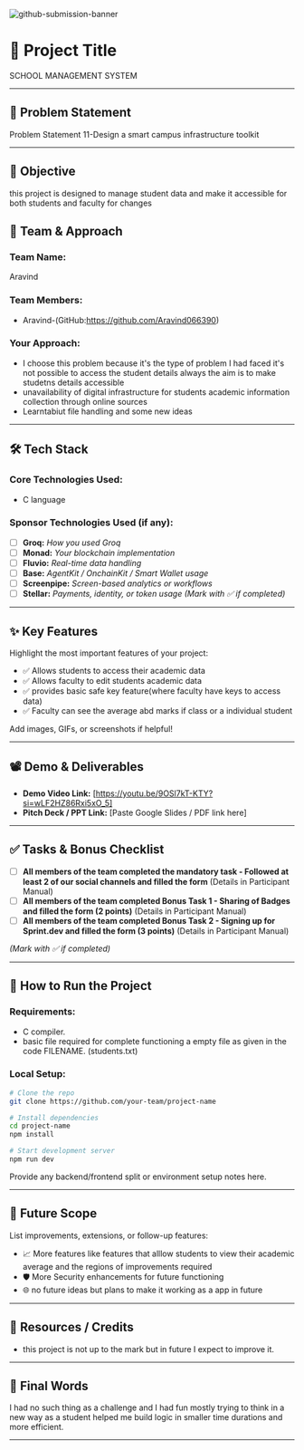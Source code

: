 ![github-submission-banner](https://github.com/user-attachments/assets/a1493b84-e4e2-456e-a791-ce35ee2bcf2f)

# 🚀 Project Title
SCHOOL MANAGEMENT SYSTEM

---

## 📌 Problem Statement

Problem Statement 11-Design a smart campus infrastructure toolkit

---

## 🎯 Objective

this project is designed to manage student data and make it accessible for both students and faculty for changes

## 🧠 Team & Approach

### Team Name:  
Aravind

### Team Members:  
- Aravind-(GitHub:https://github.com/Aravind066390)

### Your Approach:  
- I choose this problem because it's the type of problem I had faced it's not possible to access the student details always the aim is to make studetns details accessible
- unavailability of digital infrastructure for students academic information collection through online sources
- Learntabiut file handling and some new ideas

---

## 🛠️ Tech Stack

### Core Technologies Used:
- C language

### Sponsor Technologies Used (if any):
- [ ] **Groq:** _How you used Groq_  
- [ ] **Monad:** _Your blockchain implementation_  
- [ ] **Fluvio:** _Real-time data handling_  
- [ ] **Base:** _AgentKit / OnchainKit / Smart Wallet usage_  
- [ ] **Screenpipe:** _Screen-based analytics or workflows_  
- [ ] **Stellar:** _Payments, identity, or token usage_
*(Mark with ✅ if completed)*
---

## ✨ Key Features

Highlight the most important features of your project:

- ✅ Allows students to access their academic data
- ✅ Allows faculty to edit students academic data
- ✅ provides basic safe key feature(where faculty have keys to access data) 
- ✅ Faculty can see the average abd marks if class or a individual student

Add images, GIFs, or screenshots if helpful!

---

## 📽️ Demo & Deliverables

- **Demo Video Link:** [https://youtu.be/9OSl7kT-KTY?si=wLF2HZ86Rxi5xO_5]  
- **Pitch Deck / PPT Link:** [Paste Google Slides / PDF link here]  

---

## ✅ Tasks & Bonus Checklist

- [ ] **All members of the team completed the mandatory task - Followed at least 2 of our social channels and filled the form** (Details in Participant Manual)  
- [ ] **All members of the team completed Bonus Task 1 - Sharing of Badges and filled the form (2 points)**  (Details in Participant Manual)
- [ ] **All members of the team completed Bonus Task 2 - Signing up for Sprint.dev and filled the form (3 points)**  (Details in Participant Manual)

*(Mark with ✅ if completed)*

---

## 🧪 How to Run the Project

### Requirements:
- C compiler.
- basic file required for complete functioning a empty file as given in the code FILENAME. (students.txt) 

### Local Setup:
```bash
# Clone the repo
git clone https://github.com/your-team/project-name

# Install dependencies
cd project-name
npm install

# Start development server
npm run dev
```

Provide any backend/frontend split or environment setup notes here.

---

## 🧬 Future Scope

List improvements, extensions, or follow-up features:

- 📈 More features like features that alllow students to view their academic average and the regions of improvements required
- 🛡️ More Security enhancements  for future functioning
- 🌐 no future ideas but plans to make it working as a app in future 

---

## 📎 Resources / Credits
- this project is not up to the mark but in future I expect to improve it. 

---

## 🏁 Final Words

I had no such thing as a challenge and I had fun mostly trying to think in a new way as a student helped me build logic in smaller time durations and more efficient. 

---
